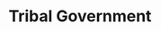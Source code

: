 ---
# This topic lives at
# https://digital.gov/topics/tribal-government

slug: "tribal-government"

# Topic Title
title: "Tribal Government"

# description — keep it short and clear
summary: ""


# Weight
weight: 1

# For more information on managing topics,
# see https://github.com/GSA/digitalgov.gov/wiki
---